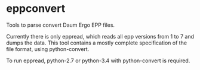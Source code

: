 # eppconvert

Tools to parse convert Daum Ergo EPP files.

Currently there is only eppread, which reads all epp versions from 1 to 7 and
dumps the data.  This tool contains a mostly complete specification of the file
format, using python-convert.

To run eppread, python-2.7 or python-3.4 with python-convert is required.

